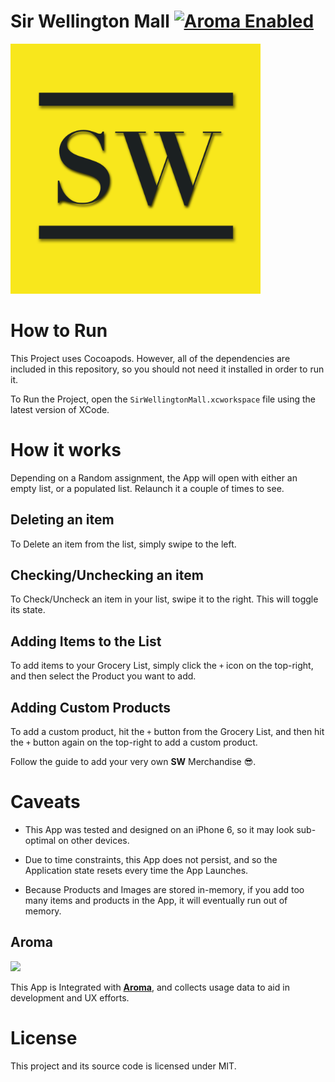 Sir Wellington Mall [![Aroma Enabled](http://brand.redroma.tech.s3-us-west-2.amazonaws.com/Badges/Aroma-Badge.svg)](http://aroma.redroma.tech/)
=====================================

[<img src="Design/Logo/Type/Icon-512@2x.png" width="400">](https://github.com/SirWellington/sir-wellington-mall)

# How to Run

This Project uses Cocoapods. However, all of the dependencies are included in this repository, so you should not need
it installed in order to run it.

To Run the Project, open the `SirWellingtonMall.xcworkspace` file using the latest version of XCode.

# How it works

Depending on a Random assignment, the App will open with either an empty list, or a populated list. Relaunch it a couple of times to see.

## Deleting an item
To Delete an item from the list, simply swipe to the left.

## Checking/Unchecking an item
To Check/Uncheck an item in your list, swipe it to the right. This will toggle its
state.

## Adding Items to the List
To add items to your Grocery List, simply click the `+` icon on the top-right,
and then select the Product you want to add.

## Adding Custom Products
To add a custom product, hit the `+` button from the Grocery List,
and then hit the `+` button again on the top-right to add a custom product.

Follow the guide to add your very own **SW** Merchandise 😎.


# Caveats

+ This App was tested and designed on an iPhone 6, so it may look sub-optimal on other devices.

+ Due to time constraints, this App does not persist, and so the Application state  resets every time the App Launches.

+ Because Products and Images are stored in-memory, if you add too many items and products in the App, it will
eventually run out of memory.

## Aroma

[<img src="https://raw.githubusercontent.com/RedRoma/Aroma/develop/Graphics/Logo.png" width="100">](http://aroma.redroma.tech/)

This App is Integrated with [**Aroma**](http://aroma.redroma.tech/), and collects usage data to aid in development and UX efforts.

# License
This project and its source code is licensed under MIT.
